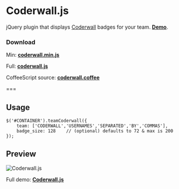 # Coderwall.js


jQuery plugin that displays [Coderwall](http://coderwall.com) badges for your team. __[Demo](http://amsul.github.com/coderwall.js)__.


### Download 

Min: __[coderwall.min.js](https://raw.github.com/amsul/coderwall.js/gh-pages/coderwall.min.js)__

Full: __[coderwall.js](https://raw.github.com/amsul/coderwall.js/gh-pages/coderwall.js)__

CoffeeScript source: __[coderwall.coffee](https://raw.github.com/amsul/coderwall.js/gh-pages/coderwall.coffee)__


===


## Usage

```
$('#CONTAINER').teamCoderwall({
	team: ['CODERWALL','USERNAMES','SEPARATED','BY','COMMAS'],
    badge_size: 128    // (optional) defaults to 72 & max is 200
});

```

## Preview
![Coderwall.js](http://amsul.ca/wp-content/uploads/2012/04/coderwall.js.png)

Full demo: __[Coderwall.js](http://amsul.github.com/coderwall.js)__